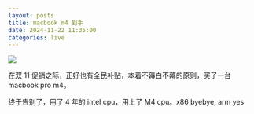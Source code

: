 ```yaml
---
layout: posts
title: macbook m4 到手
date: 2024-11-22 11:35:00
categories: live
---
```


![](/images/m4.jpg)

在双 11 促销之际，正好也有全民补贴，本着不薅白不薅的原则，买了一台 macbook pro m4。

终于告别了，用了 4 年的 intel cpu，用上了 M4 cpu。x86 byebye, arm yes.
